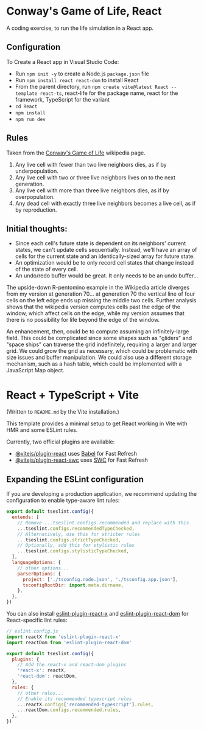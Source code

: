 # Conway's Game of Life, React
A coding exercise, to run the life simulation in a React app.

## Configuration
To Create a React app in Visual Studio Code:
* Run `npm init -y` to create a Node.js `package.json` file
* Run `npm install react react-dom` to install React
* From the parent directory, run `npm create vite@latest React --template react-ts`, react-life for the package name, react for the framework, TypeScript for the variant
* `cd React`
* `npm install`
* `npm run dev`

## Rules
Taken from the [Conway's Game of Life](https://en.wikipedia.org/wiki/Conway's_Game_of_Life) wikipedia page.

1. Any live cell with fewer than two live neighbors dies, as if by underpopulation.
2. Any live cell with two or three live neighbors lives on to the next generation.
3. Any live cell with more than three live neighbors dies, as if by overpopulation.
4. Any dead cell with exactly three live neighbors becomes a live cell, as if by reproduction.

## Initial thoughts:
* Since each cell's future state is dependent on its neighbors' current states, we can't update cells sequentially. Instead, we'll have an array of cells for the current state and an identically-sized array for future state. 
* An optimization would be to only record cell states that change instead of the state of every cell. 
* An undo/redo buffer would be great. It only needs to be an undo buffer... 

The upside-down R-pentomino example in the Wikipedia article diverges from my version at generation 70... at generation 70 the vertical line of four cells on the left edge ends up missing the middle two cells. Further analysis shows that the wikipedia version computes cells past the edge of the window, which affect cells on the edge, while my version assumes that there is no possibility for life beyond the edge of the window. 

An enhancement, then, could be to compute assuming an infinitely-large field. This could be complicated since some shapes such as "gliders" and "space ships" can traverse the grid indefinitely, requiring a larger and larger grid. We could grow the grid as necessary, which could be problematic with size issues and buffer manipulation. We could also use a different storage mechanism, such as a hash table, which could be implemented with a JavaScript Map object. 

# React + TypeScript + Vite
(Written to `README.md` by the Vite installation.)

This template provides a minimal setup to get React working in Vite with HMR and some ESLint rules.

Currently, two official plugins are available:

- [@vitejs/plugin-react](https://github.com/vitejs/vite-plugin-react/blob/main/packages/plugin-react) uses [Babel](https://babeljs.io/) for Fast Refresh
- [@vitejs/plugin-react-swc](https://github.com/vitejs/vite-plugin-react/blob/main/packages/plugin-react-swc) uses [SWC](https://swc.rs/) for Fast Refresh

## Expanding the ESLint configuration

If you are developing a production application, we recommend updating the configuration to enable type-aware lint rules:

```js
export default tseslint.config({
  extends: [
    // Remove ...tseslint.configs.recommended and replace with this
    ...tseslint.configs.recommendedTypeChecked,
    // Alternatively, use this for stricter rules
    ...tseslint.configs.strictTypeChecked,
    // Optionally, add this for stylistic rules
    ...tseslint.configs.stylisticTypeChecked,
  ],
  languageOptions: {
    // other options...
    parserOptions: {
      project: ['./tsconfig.node.json', './tsconfig.app.json'],
      tsconfigRootDir: import.meta.dirname,
    },
  },
})
```

You can also install [eslint-plugin-react-x](https://github.com/Rel1cx/eslint-react/tree/main/packages/plugins/eslint-plugin-react-x) and [eslint-plugin-react-dom](https://github.com/Rel1cx/eslint-react/tree/main/packages/plugins/eslint-plugin-react-dom) for React-specific lint rules:

```js
// eslint.config.js
import reactX from 'eslint-plugin-react-x'
import reactDom from 'eslint-plugin-react-dom'

export default tseslint.config({
  plugins: {
    // Add the react-x and react-dom plugins
    'react-x': reactX,
    'react-dom': reactDom,
  },
  rules: {
    // other rules...
    // Enable its recommended typescript rules
    ...reactX.configs['recommended-typescript'].rules,
    ...reactDom.configs.recommended.rules,
  },
})
```
